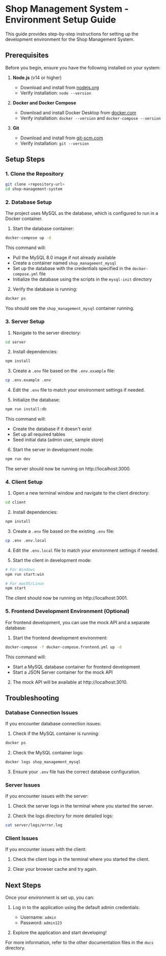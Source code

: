 # Shop Management System - Environment Setup Guide

This guide provides step-by-step instructions for setting up the development environment for the Shop Management System.

## Prerequisites

Before you begin, ensure you have the following installed on your system:

1. **Node.js** (v14 or higher)
   - Download and install from [nodejs.org](https://nodejs.org/)
   - Verify installation: `node --version`

2. **Docker and Docker Compose**
   - Download and install Docker Desktop from [docker.com](https://www.docker.com/products/docker-desktop)
   - Verify installation: `docker --version` and `docker-compose --version`

3. **Git**
   - Download and install from [git-scm.com](https://git-scm.com/)
   - Verify installation: `git --version`

## Setup Steps

### 1. Clone the Repository

```bash
git clone <repository-url>
cd shop-management-system
```

### 2. Database Setup

The project uses MySQL as the database, which is configured to run in a Docker container.

1. Start the database container:

```bash
docker-compose up -d
```

This command will:
- Pull the MySQL 8.0 image if not already available
- Create a container named `shop_management_mysql`
- Set up the database with the credentials specified in the `docker-compose.yml` file
- Initialize the database using the scripts in the `mysql-init` directory

2. Verify the database is running:

```bash
docker ps
```

You should see the `shop_management_mysql` container running.

### 3. Server Setup

1. Navigate to the server directory:

```bash
cd server
```

2. Install dependencies:

```bash
npm install
```

3. Create a `.env` file based on the `.env.example` file:

```bash
cp .env.example .env
```

4. Edit the `.env` file to match your environment settings if needed.

5. Initialize the database:

```bash
npm run install:db
```

This command will:
- Create the database if it doesn't exist
- Set up all required tables
- Seed initial data (admin user, sample store)

6. Start the server in development mode:

```bash
npm run dev
```

The server should now be running on http://localhost:3000.

### 4. Client Setup

1. Open a new terminal window and navigate to the client directory:

```bash
cd client
```

2. Install dependencies:

```bash
npm install
```

3. Create a `.env` file based on the existing `.env` file:

```bash
cp .env .env.local
```

4. Edit the `.env.local` file to match your environment settings if needed.

5. Start the client in development mode:

```bash
# For Windows
npm run start:win

# For macOS/Linux
npm start
```

The client should now be running on http://localhost:3001.

### 5. Frontend Development Environment (Optional)

For frontend development, you can use the mock API and a separate database:

1. Start the frontend development environment:

```bash
docker-compose -f docker-compose.frontend.yml up -d
```

This command will:
- Start a MySQL database container for frontend development
- Start a JSON Server container for the mock API

2. The mock API will be available at http://localhost:3010.

## Troubleshooting

### Database Connection Issues

If you encounter database connection issues:

1. Check if the MySQL container is running:

```bash
docker ps
```

2. Check the MySQL container logs:

```bash
docker logs shop_management_mysql
```

3. Ensure your `.env` file has the correct database configuration.

### Server Issues

If you encounter issues with the server:

1. Check the server logs in the terminal where you started the server.

2. Check the logs directory for more detailed logs:

```bash
cat server/logs/error.log
```

### Client Issues

If you encounter issues with the client:

1. Check the client logs in the terminal where you started the client.

2. Clear your browser cache and try again.

## Next Steps

Once your environment is set up, you can:

1. Log in to the application using the default admin credentials:
   - Username: `admin`
   - Password: `admin123`

2. Explore the application and start developing!

For more information, refer to the other documentation files in the `docs` directory.
